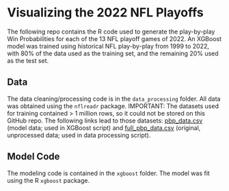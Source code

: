 # Visualizing the 2022 NFL Playoffs
The following repo contains the R code used to generate the play-by-play Win Probabilities for each of the 13 NFL playoff games of 2022. An XGBoost model was trained using historical NFL play-by-play from 1999 to 2022, with 80% of the data used as the training set, and the remaining 20% used as the test set. 

## Data
The data cleaning/processing code is in the `data_processing` folder. All data was obtained using the `nflreadr` package. IMPORTANT: The datasets used for training contained > 1 million rows, so it could not be stored on this GitHub repo. The following links lead to those datasets: [pbp_data.csv](https://drive.google.com/file/d/17p-QDiLuX-zl6sUpAl3kVsZm2ikGpgF2/view?usp=drive_link) (model data; used in XGBoost script) and [full_pbp_data.csv](https://drive.google.com/file/d/1ANvg-SeyEW3CwgZtOGX9HmsVcnLqbS-Y/view?usp=drive_link) (original, unprocessed data; used in data processing script).

## Model Code
The modeling code is contained in the `xgboost` folder. The model was fit using the R `xgboost` package. 
